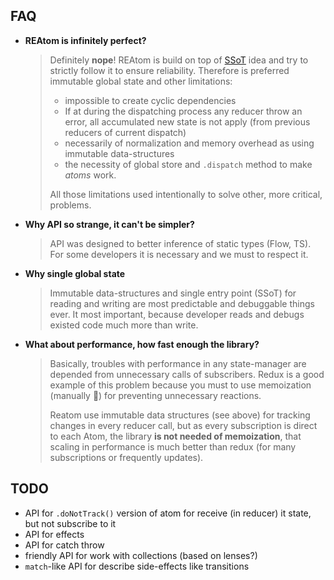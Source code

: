 ## FAQ

- **REAtom is infinitely perfect?**
  > Definitely **nope**! REAtom is build on top of [SSoT](https://en.wikipedia.org/wiki/Single_source_of_truth) idea and try to strictly follow it to ensure reliability. Therefore is preferred immutable global state and other limitations:
  > - impossible to create cyclic dependencies
  > - If at during the dispatching process any reducer throw an error, all accumulated new state is not apply (from previous reducers of current dispatch)
  > - necessarily of normalization and memory overhead as using immutable data-structures
  > - the necessity of global store and `.dispatch` method to make _atoms_ work.
  >
  > All those limitations used intentionally to solve other, more critical, problems.
- **Why API so strange, it can't be simpler?**
  > API was designed to better inference of static types (Flow, TS). For some developers it is necessary and we must to respect it.
- **Why single global state**
  > Immutable data-structures and single entry point (SSoT) for reading and writing are most predictable and debuggable things ever. It most important, because developer reads and debugs existed code much more than write.
- **What about performance, how fast enough the library?**
  > Basically, troubles with performance in any state-manager are depended from unnecessary calls of subscribers. Redux is a good example of this problem because you must to use memoization (manually 🤦‍) for preventing unnecessary reactions.
  >
  > Reatom use immutable data structures (see above) for tracking changes in every reducer call, but as every subscription is direct to each Atom, the library **is not needed of memoization**, that scaling in performance is much better than redux (for many subscriptions or frequently updates).

<!--
- **Why packages is in the scope?**
  > `npm ERR! 403 Forbidden - PUT https://registry.npmjs.org/reatom - Package name too similar to existing packages; try renaming your package to '@artalar/reatom' and publishing with 'npm publish --access=public' instead` https://www.npmjs.com/package/awful-name-thanks-npm#wtf-is-wrong-with-the-package-name
-->

## TODO

- API for `.doNotTrack()` version of atom for receive (in reducer) it state, but not subscribe to it
- API for effects
- API for catch throw
- friendly API for work with collections (based on lenses?)
- `match`-like API for describe side-effects like transitions
